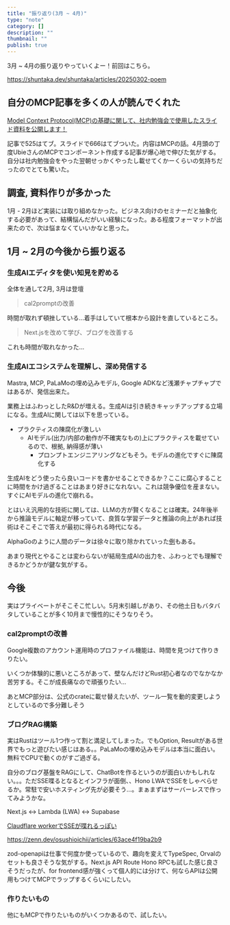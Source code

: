 ```yaml
---
title: "振り返り(3月 ~ 4月)"
type: "note"
category: []
description: ""
thumbnail: ""
publish: true
---
```


3月 ~ 4月の振り返りやっていくよー！前回はこちら。

https://shuntaka.dev/shuntaka/articles/20250302-poem

## 自分のMCP記事を多くの人が読んでくれた

[Model Context Protocol(MCP)の基礎に関して、社内勉強会で使用したスライド資料を公開します！](https://dev.classmethod.jp/articles/shuntaka-mcp-study/)

記事で525はてブ。スライドで666はてブついた。内容はMCPの話。4月頭の丁度UbieさんのMCPでコンポーネント作成する記事が爆心地で伸びた気がする。自分は社内勉強会をやった翌朝せっかくやったし載せてくかーくらいの気持ちだったのでとても驚いた。

## 調査, 資料作りが多かった

1月 - 2月ほど実装には取り組めなかった。ビジネス向けのセミナーだと抽象化する必要があって、結構悩んだがいい経験になった。ある程度フォーマットが出来たので、次は悩まなくていいかなと思った。

## 1月 ~ 2月の今後から振り返る

### 生成AIエディタを使い知見を貯める

全体を通して2月, 3月は登壇

> cal2promptの改善

時間が取れず頓挫している...着手はしていて根本から設計を直しているところ。


> Next.jsを改めて学び、ブログを改善する

これも時間が取れなかった...

### 生成AIエコシステムを理解し、深め発信する

Mastra, MCP, PaLaMoの埋め込みモデル, Google ADKなど浅瀬チャプチャプではあるが、発信出来た。

業務上はふわっとしたR&Dが増える。生成AIは引き続きキャッチアップする立場になる。生成AIに関しては以下を思っている。

* プラクティスの陳腐化が激しい
  * AIモデル(出力/内部の動作が不確実なもの)上にプラクティスを載せているので、根拠, 納得感が薄い
    * プロンプトエンジニアリングなどもそう。モデルの進化ですぐに陳腐化する

生成AIをどう使ったら良いコードを書かせることできるか？ここに腐心することに時間をかけ過ぎることはあまり好きになれない。これは競争優位を産まない。すぐにAIモデルの進化で崩れる。

とはいえ汎用的な技術に関しては、LLMの方が賢くなることは確実。24年後半から推論モデルに軸足が移っていて、良質な学習データと推論の向上があれば技術はそこそこで答えが最初に得られる時代になる。

AlphaGoのように人間のデータは徐々に取り除かれていった[例](https://x.com/K_Ishi_AI/status/1911238413900284304)もある。

あまり現代とやることは変わらないが結局生成AIの出力を、ふわっとでも理解できるかどうかが鍵な気がする。


## 今後

実はプライベートがそこそこ忙しい。5月末引越しがあり、その他土日もバタバタしていることが多く10月まで慢性的にそうなりそう。

### cal2promptの改善

Google複数のアカウント運用時のプロファイル機能は、時間を見つけて作りきりたい。

いくつか体験的に悪いところがあって、壁なんだけどRust初心者なのでなかなか苦労する。そこが成長痛なので頑張りたい...

あとMCP部分は、公式のcrateに載せ替えたいが、ツール一覧を動的変更しようとしているので多分難しそう

### ブログRAG構築
実はRustはツール1つ作って割と満足してしまった。でもOption, Resultがある世界でもっと遊びたい感じはある。。PaLaMoの埋め込みモデルは本当に面白い。無料でCPUで動くのがすご過ぎる。

自分のブログ基盤をRAGにして、ChatBotを作るというのが面白いかもしれない。。。ただSSE喋るとなるとインフラが面倒、、Hono LWAでSSEをしゃべらせるか。常駐で安いホスティング先が必要そう...。まぁまずはサーバーレスで作ってみようかな。

Next.js <-> Lambda (LWA) <-> Supabase

[Claudflare workerでSSEが喋れるっぽい](https://zenn.dev/ykrods/articles/383a3eb3ed5c83)

https://zenn.dev/osushioichii/articles/63ace4f19ba2b9

zod-openapiは仕事で何度か使っているので、趣向を変えてTypeSpec, Orvalのセットも良さそうな気がする。Next.js API Route Hono RPCも試した感じ良さそうだったが、for frontend感が強くって個人的には分けて、何ならAPIは公開用もつけてMCPでラップするくらいにしたい。

### 作りたいもの

他にもMCPで作りたいものがいくつかあるので、試したい。


